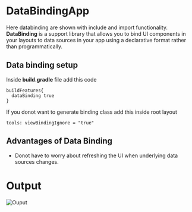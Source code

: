 # DataBindingApp
Here databinding are shown with include and import functionality.</br>
**DataBinding** is a support library that allows you to bind UI components in your layouts to data sources in your app using a declarative format rather than programmatically.
## Data binding setup
Inside **build.gradle** file add this code
```
buildFeatures{
  dataBinding true
}
```
If you donot want to generate binding class add this inside root layout
```
tools: viewBindingIgnore = "true"
```
## Advantages of Data Binding
- Donot have to worry about refreshing the UI when underlying data sources changes.
# Output
![Ouput](https://user-images.githubusercontent.com/78687005/201484604-592e5559-777f-47ad-8aaf-7dd1c686382f.gif)
